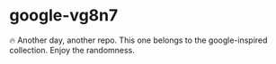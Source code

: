 ﻿# google-vg8n7

🔥 Another day, another repo.
This one belongs to the google-inspired collection.
Enjoy the randomness.
